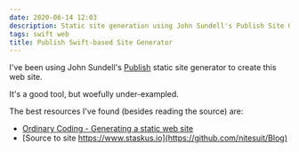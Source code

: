 ```yaml
---
date: 2020-06-14 12:03
description: Static site generation using John Sundell's Publish Site Generator.
tags: swift web
title: Publish Swift-based Site Generator
---
```


I've been using John Sundell's [Publish](https://github.com/JohnSundell/Publish) static site generator to create this web site.

It's a good tool, but woefully under-exampled.

The best resources I've found (besides reading the source) are:

+ [Ordinary Coding - Generating a static web site](https://ordinarycoding.com/articles/generating-static-website/)
+ [Source to site https://www.staskus.io](https://github.com/nitesuit/Blog)
